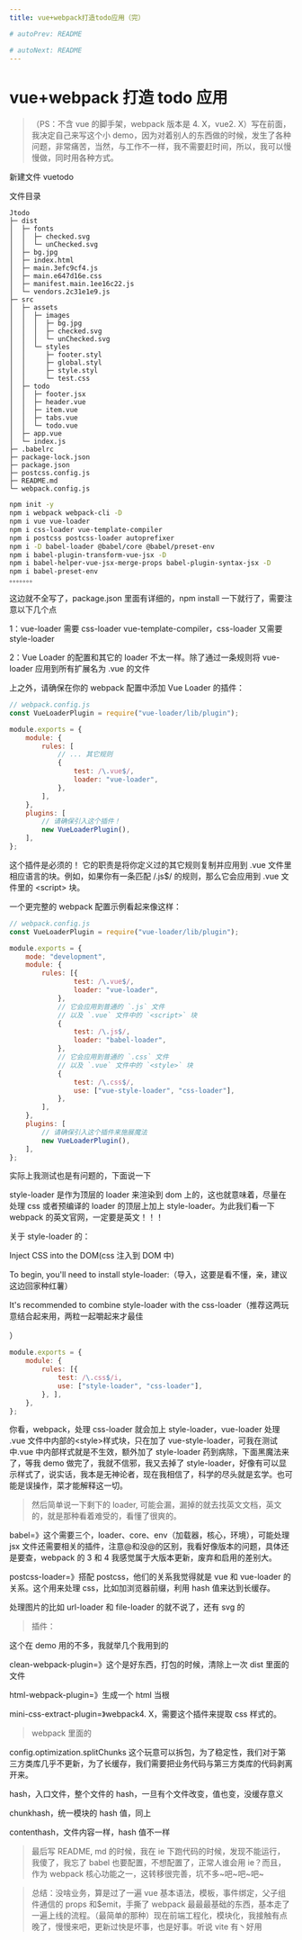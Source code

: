 ```yaml
---
title: vue+webpack打造todo应用（完）

# autoPrev: README

# autoNext: README
---
```


# vue+webpack 打造 todo 应用

> （PS：不含 vue 的脚手架，webpack 版本是 4. X，vue2. X）写在前面，我决定自己来写这个小 demo，因为对着别人的东西做的时候，发生了各种问题，非常痛苦，当然，与工作不一样，我不需要赶时间，所以，我可以慢慢做，同时用各种方式。

新建文件 vuetodo

文件目录

``` 
Jtodo
├─ dist
│  ├─ fonts
│  │  ├─ checked.svg
│  │  └─ unChecked.svg
│  ├─ bg.jpg
│  ├─ index.html
│  ├─ main.3efc9cf4.js
│  ├─ main.e647d16e.css
│  ├─ manifest.main.1ee16c22.js
│  └─ vendors.2c31e1e9.js
├─ src
│  ├─ assets
│  │  ├─ images
│  │  │  ├─ bg.jpg
│  │  │  ├─ checked.svg
│  │  │  └─ unChecked.svg
│  │  └─ styles
│  │     ├─ footer.styl
│  │     ├─ global.styl
│  │     ├─ style.styl
│  │     └─ test.css
│  ├─ todo
│  │  ├─ footer.jsx
│  │  ├─ header.vue
│  │  ├─ item.vue
│  │  ├─ tabs.vue
│  │  └─ todo.vue
│  ├─ app.vue
│  └─ index.js
├─ .babelrc
├─ package-lock.json
├─ package.json
├─ postcss.config.js
├─ README.md
└─ webpack.config.js
```

``` sh
npm init -y
npm i webpack webpack-cli -D
npm i vue vue-loader
npm i css-loader vue-template-compiler
npm i postcss postcss-loader autoprefixer
npm i -D babel-loader @babel/core @babel/preset-env
npm i babel-plugin-transform-vue-jsx -D
npm i babel-helper-vue-jsx-merge-props babel-plugin-syntax-jsx -D
npm i babel-preset-env
。。。。。。。
```

这边就不全写了，package.json 里面有详细的，npm install 一下就行了，需要注意以下几个点

1：vue-loader 需要 css-loader vue-template-compiler，css-loader 又需要 style-loader

2：Vue Loader 的配置和其它的 loader 不太一样。除了通过一条规则将 vue-loader 应用到所有扩展名为 .vue 的文件

上之外，请确保在你的 webpack 配置中添加 Vue Loader 的插件：

``` javascript
// webpack.config.js
const VueLoaderPlugin = require("vue-loader/lib/plugin");

module.exports = {
    module: {
        rules: [
            // ... 其它规则
            {
                test: /\.vue$/,
                loader: "vue-loader",
            },
        ],
    },
    plugins: [
        // 请确保引入这个插件！
        new VueLoaderPlugin(),
    ],
};
```

这个插件是必须的！ 它的职责是将你定义过的其它规则复制并应用到 .vue 文件里相应语言的块。例如，如果你有一条匹配 /\.js\$/ 的规则，那么它会应用到 \.vue 文件里的 \<script> 块。

一个更完整的 webpack 配置示例看起来像这样：

``` javascript
// webpack.config.js
const VueLoaderPlugin = require("vue-loader/lib/plugin");

module.exports = {
    mode: "development",
    module: {
        rules: [{
                test: /\.vue$/,
                loader: "vue-loader",
            },
            // 它会应用到普通的 `.js` 文件
            // 以及 `.vue` 文件中的 `<script>` 块
            {
                test: /\.js$/,
                loader: "babel-loader",
            },
            // 它会应用到普通的 `.css` 文件
            // 以及 `.vue` 文件中的 `<style>` 块
            {
                test: /\.css$/,
                use: ["vue-style-loader", "css-loader"],
            },
        ],
    },
    plugins: [
        // 请确保引入这个插件来施展魔法
        new VueLoaderPlugin(),
    ],
};
```

实际上我测试也是有问题的，下面说一下

style-loader 是作为顶层的 loader 来渲染到 dom 上的，这也就意味着，尽量在处理 css 或者预编译的 loader 的顶层上加上 style-loader。为此我们看一下 webpack 的英文官网，一定要是英文！！！

关于 style-loader 的：

Inject CSS into the DOM(css 注入到 DOM 中)

To begin, you'll need to install style-loader:（导入，这要是看不懂，亲，建议这边回家种红薯）

It's recommended to combine style-loader with the css-loader（推荐这两玩意结合起来用，两粒一起嚼起来才最佳

）

``` javascript
module.exports = {
    module: {
        rules: [{
            test: /\.css$/i,
            use: ["style-loader", "css-loader"],
        }, ],
    },
};
```

你看，webpack，处理 css-loader 就会加上 style-loader，vue-loader 处理 \.vue 文件中内部的\<style>样式块，只在加了 vue-style-loader，可我在测试中\.vue 中内部样式就是不生效，额外加了 style-loader 药到病除，下面黑魔法来了，等我 demo 做完了，我就不信邪，我又去掉了 style-loader，好像有可以显示样式了，说实话，我本是无神论者，现在我相信了，科学的尽头就是玄学。也可能是误操作，菜才能解释这一切。

> 然后简单说一下剩下的 loader, 可能会漏，漏掉的就去找英文文档，英文的，就是那种看着难受的，看懂了很爽的。

babel=》这个需要三个，loader、core、env（加载器，核心，环境），可能处理 jsx 文件还需要相关的插件，注意@和没@的区别，我看好像版本的问题，具体还是要查，webpack 的 3 和 4 我感觉属于大版本更新，废弃和启用的差别大。

postcss-loader=》搭配 postcss，他们的关系我觉得就是 vue 和 vue-loader 的关系。这个用来处理 css，比如加浏览器前缀，利用 hash 值来达到长缓存。

处理图片的比如 url-loader 和 file-loader 的就不说了，还有 svg 的

> 插件：

这个在 demo 用的不多，我就举几个我用到的

clean-webpack-plugin=》这个是好东西，打包的时候，清除上一次 dist 里面的文件

html-webpack-plugin=》生成一个 html 当根

mini-css-extract-plugin=》webpack4. X，需要这个插件来提取 css 样式的。

> webpack 里面的

config.optimization.splitChunks 这个玩意可以拆包，为了稳定性，我们对于第三方类库几乎不更新，为了长缓存，我们需要把业务代码与第三方类库的代码剥离开来。

hash，入口文件，整个文件的 hash，一旦有个文件改变，值也变，没缓存意义

chunkhash，统一模块的 hash 值，同上

contenthash，文件内容一样，hash 值不一样

> 最后写 README, md 的时候，我在 ie 下跑代码的时候，发现不能运行，我傻了，我忘了 babel 也要配置，不想配置了，正常人谁会用 ie？而且，作为 webpack 核心功能之一，这转移很完善，坑不多~吧~吧~吧~

> 总结：没啥业务，算是过了一遍 vue 基本语法，模板，事件绑定，父子组件通信的 props 和\$emit，手撕了 webpack 最最最基础的东西，基本走了一遍上线的流程。（最简单的那种）现在前端工程化，模块化，我接触有点晚了，慢慢来吧，更新过快是坏事，也是好事。听说 vite 有丶好用
